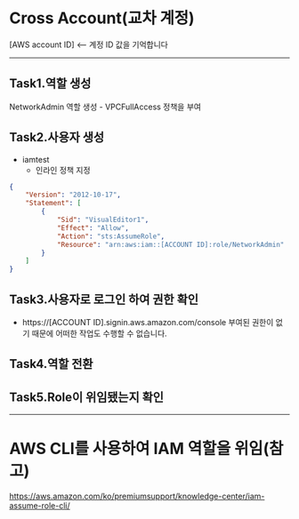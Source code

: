 # Cross Account(교차 계정)

[AWS account ID] <-- 계정 ID 값을 기억합니다

--- 

## Task1.역할 생성

  NetworkAdmin 역할 생성
    - VPCFullAccess 정책을 부여

## Task2.사용자 생성

  - iamtest
    - 인라인 정책 지정

```json
{
    "Version": "2012-10-17",
    "Statement": [
        {
            "Sid": "VisualEditor1",
            "Effect": "Allow",
            "Action": "sts:AssumeRole",
            "Resource": "arn:aws:iam::[ACCOUNT ID]:role/NetworkAdmin"
        }
    ]
}
```

## Task3.사용자로 로그인 하여 권한 확인
  - https://[ACCOUNT ID].signin.aws.amazon.com/console
  부여된 권한이 없기 때문에 어떠한 작업도 수행할 수 없습니다.

## Task4.역할 전환

## Task5.Role이 위임됐는지 확인

---

# AWS CLI를 사용하여 IAM 역할을 위임(참고)
https://aws.amazon.com/ko/premiumsupport/knowledge-center/iam-assume-role-cli/
